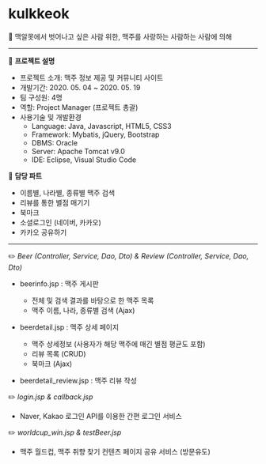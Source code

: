 # kulkkeok
🍺 맥알못에서 벗어나고 싶은 사람 위한, 맥주를 사랑하는 사람하는 사람에 의해

* * *
🔖  **프로젝트 설명**
- 프로젝트 소개: 맥주 정보 제공 및 커뮤니티 사이트
- 개발기간: 2020. 05. 04 ~ 2020. 05. 19
- 팀 구성원: 4명
- 역할: Project Manager (프로젝트 총괄)
- 사용기술 및 개발환경
  - Language: Java, Javascript, HTML5, CSS3
  - Framework: Mybatis, jQuery, Bootstrap
  - DBMS: Oracle
  - Server: Apache Tomcat v9.0
  - IDE: Eclipse, Visual Studio Code
 
🔖 **담당 파트**
  - 이름별, 나라별, 종류별 맥주 검색
  - 리뷰를 통한 별점 매기기
  - 북마크
  - 소셜로그인 (네이버, 카카오)
  - 카카오 공유하기

* * *
✏️ _Beer (Controller, Service, Dao, Dto) & Review (Controller, Service, Dao, Dto)_
  
  - beerinfo.jsp : 맥주 게시판
    - 전체 및 검색 결과를 바탕으로 한 맥주 목록
    - 맥주 이름, 나라, 종류별 검색 (Ajax)
 
  - beerdetail.jsp : 맥주 상세 페이지
    - 맥주 상세정보 (사용자가 해당 맥주에 매긴 별점 평균도 포함)
    - 리뷰 목록 (CRUD)
    - 북마크 (Ajax)
    
  - beerdetail_review.jsp : 맥주 리뷰 작성

✏️ _login.jsp & callback.jsp_

  - Naver, Kakao 로그인 API를 이용한 간편 로그인 서비스

✏️ _worldcup_win.jsp & testBeer.jsp_
  - 맥주 월드컵, 맥주 취향 찾기 컨텐츠 페이지 공유 서비스 (방문유도)

